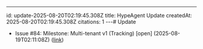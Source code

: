 ---
id: update-2025-08-20T02:19:45.308Z
title: HypeAgent Update
createdAt: 2025-08-20T02:19:45.308Z
citations: 1
---# Update

- Issue #84: Milestone: Multi-tenant v1 (Tracking) [open] (2025-08-19T02:11:08Z) ([link](https://github.com/noahcoffey/bizd/issues/84))

